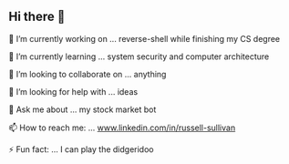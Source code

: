 ## Hi there 👋

🔭 I’m currently working on ... reverse-shell while finishing my CS degree

🌱 I’m currently learning ... system security and computer architecture

👯 I’m looking to collaborate on ... anything

🤔 I’m looking for help with ... ideas

💬 Ask me about ... my stock market bot

📫 How to reach me: ... www.linkedin.com/in/russell-sullivan

⚡ Fun fact: ... I can play the didgeridoo
